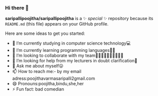### Hi there 👋


**saripallipoojitha/saripallipoojitha** is a ✨ _special_ ✨ repository because its `README.md` (this file) appears on your GitHub profile.

Here are some ideas to get you started:

- 🔭 I’m currently studying in computer science technology💻
- 🌱 I’m currently learning programming languages🤷‍♀️
- 👯 I’m looking to collaborate with my team👩🏻‍🤝‍🧑🏿👩🏻‍🤝‍🧑🏿
- 🤔 I’m looking for help from my lecturers in doubt clarification🤔
- 💬 Ask me about myself😛
- 📫 How to reach me:- by my email adress:poojithavarmasaripalli2gmail.com
- 😄 Pronouns:poojitha,bindu,she,her
- ⚡ Fun fact: bad comedian

